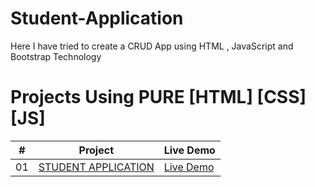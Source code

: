 # Student-Application
Here I have tried to create a CRUD App using HTML , JavaScript and Bootstrap Technology

# Projects Using PURE [HTML] [CSS] [JS]


|  #  | Project                                                                                                                     | Live Demo                                                                         |
| :-: | --------------------------------------------------------------------------------------------------------------------------- | --------------------------------------------------------------------------------- |
| 01  | [STUDENT APPLICATION](https://github.com/VrushaliUphade/Student-Application/blob/master/index.html)                             | [Live Demo](https://vrushaliuphade.github.io/VrushaliUphade/Student-Application)               |
